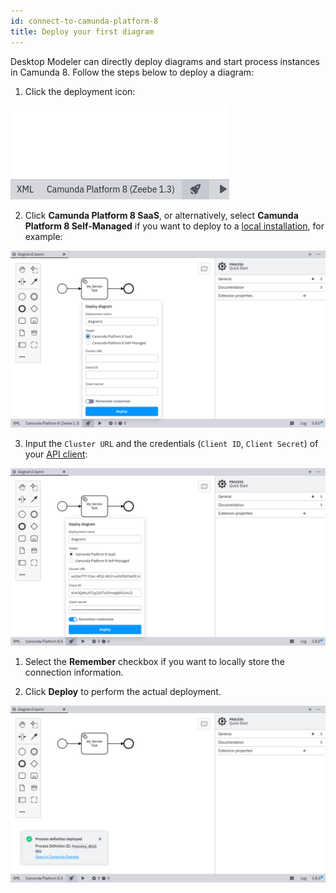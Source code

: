 ```yaml
---
id: connect-to-camunda-platform-8
title: Deploy your first diagram
---
```


Desktop Modeler can directly deploy diagrams and start process instances in Camunda 8. Follow the steps below to deploy a diagram:

1. Click the deployment icon:

![deployment icon](./img/deploy-icon.png)

[//]: <> (Same flag here for UI.)

2. Click **Camunda Platform 8 SaaS**, or alternatively, select **Camunda Platform 8 Self-Managed** if you want to deploy to a [local installation](../../../self-managed/platform-deployment/overview.md), for example:

![deployment configuration](./img/deploy-diagram-camunda-cloud.png)

3. Input the `Cluster URL` and the credentials (`Client ID`, `Client Secret`) of your [API client](../../console/manage-clusters/manage-api-clients.md):

![deployment via Camunda 8](./img/deploy-diagram-camunda-cloud-remember.png)

1. Select the **Remember** checkbox if you want to locally store the connection information.

2. Click **Deploy** to perform the actual deployment.

![deployment successful](./img/deploy-diagram-camunda-cloud-success.png)
